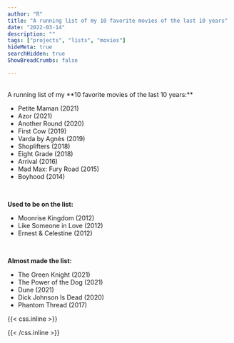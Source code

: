 ```yaml
---
author: "R"
title: "A running list of my 10 favorite movies of the last 10 years"
date: "2022-03-14"
description: ""
tags: ["projects", "lists", "movies"]
hideMeta: true
searchHidden: true
ShowBreadCrumbs: false

---
```


<br />
A running list of my **10 favorite movies of the last 10 years:**

- Petite Maman (2021)
- Azor (2021)
- Another Round (2020)
- First Cow (2019)
- Varda by Agnès (2019)
- Shoplifters (2018)
- Eight Grade (2018)
- Arrival (2016)
- Mad Max: Fury Road (2015)
- Boyhood (2014)    
<br />

**Used to be on the list:**
- Moonrise Kingdom (2012)
- Like Someone in Love (2012)
- Ernest & Celestine (2012)
<br />  

**Almost made the list:**
- The Green Knight (2021)
- The Power of the Dog (2021)
- Dune (2021)
- Dick Johnson Is Dead (2020)
- Phantom Thread (2017)





{{< css.inline >}}

<style>
.canon { background: white; width: 100%; height: auto; }
</style>

{{< /css.inline >}}
